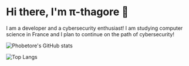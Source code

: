 # Hi there, I'm π-thagore 👋

I am a developer and a cybersecurity enthusiast! I am studying computer science in France and I plan to continue on the path of cybersecurity!


![Phobetore's GitHub stats](https://github-readme-stats.vercel.app/api?username=Phobetore&count_private=true&show_icons=true&theme=codeSTACKr)


![Top Langs](https://github-readme-stats.vercel.app/api/top-langs/?username=Phobetore&layout=compact&theme=codeSTACKr)
